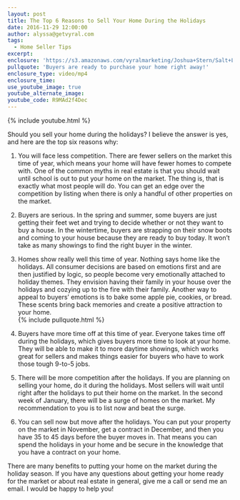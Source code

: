 ```yaml
---
layout: post
title: The Top 6 Reasons to Sell Your Home During the Holidays
date: 2016-11-29 12:00:00
author: alyssa@getvyral.com
tags:
  - Home Seller Tips
excerpt:
enclosure: 'https://s3.amazonaws.com/vyralmarketing/Joshua+Stern/Salt+Lake+County+Real+Estate+Agent-+The+Top+6+Reasons+to+Sell+Your+Home+During+the+Holidays.mp4'
pullquote: 'Buyers are ready to purchase your home right away!'
enclosure_type: video/mp4
enclosure_time:
use_youtube_image: true
youtube_alternate_image:
youtube_code: R9MAd2f4Dec
---
```



{% include youtube.html %}

Should you sell your home during the holidays? I believe the answer is yes, and here are the top six reasons why:

1. You will face less competition. There are fewer sellers on the market this time of year, which means your home will have fewer homes to compete with. One of the common myths in real estate is that you should wait until school is out to put your home on the market. The thing is, that is exactly what most people will do. You can get an edge over the competition by listing when there is only a handful of other properties on the market.

2. Buyers are serious. In the spring and summer, some buyers are just getting their feet wet and trying to decide whether or not they want to buy a house. In the wintertime, buyers are strapping on their snow boots and coming to your house because they are ready to buy today. It won’t take as many showings to find the right buyer in the winter.

3. Homes show really well this time of year. Nothing says home like the holidays. All consumer decisions are based on emotions first and are then justified by logic, so people become very emotionally attached to holiday themes. They envision having their family in your house over the holidays and cozying up to the fire with their family. Another way to appeal to buyers’ emotions is to bake some apple pie, cookies, or bread. These scents bring back memories and create a positive attraction to your home.
   <br>{% include pullquote.html %}

4. Buyers have more time off at this time of year. Everyone takes time off during the holidays, which gives buyers more time to look at your home. They will be able to make it to more daytime showings, which works great for sellers and makes things easier for buyers who have to work those tough 9-to-5 jobs.

5. There will be more competition after the holidays. If you are planning on selling your home, do it during the holidays. Most sellers will wait until right after the holidays to put their home on the market. In the second week of January, there will be a surge of homes on the market. My recommendation to you is to list now and beat the surge.

6. You can sell now but move after the holidays. You can put your property on the market in November, get a contract in December, and then you have 35 to 45 days before the buyer moves in. That means you can spend the holidays in your home and be secure in the knowledge that you have a contract on your home.

There are many benefits to putting your home on the market during the holiday season. If you have any questions about getting your home ready for the market or about real estate in general, give me a call or send me an email. I would be happy to help you!